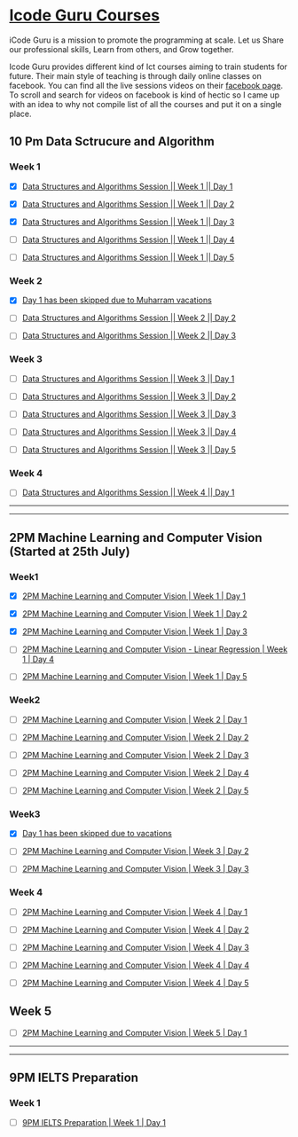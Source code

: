# [Icode Guru Courses](https://icodeguru.weebly.com/)

iCode Guru is a mission to promote the programming at scale.
Let us Share our professional skills, Learn from others, and Grow together.

Icode Guru provides different kind of Ict courses aiming to train students for future. Their main style of teaching is through daily online classes on facebook. You can find all the live sessions videos on their [facebook page](https://web.facebook.com/iCodeguru). To scroll and search for videos on facebook is kind of hectic so I came up with an idea to why not compile list of all the courses and put it on a single place.

## 10 Pm Data Sctrucure and Algorithm

### Week 1
- [x] [Data Structures and Algorithms Session || Week 1 || Day 1](https://web.facebook.com/iCodeguru/videos/515564140338557)

- [x] [Data Structures and Algorithms Session || Week 1 || Day 2](https://web.facebook.com/iCodeguru/videos/549468186860420)

- [x] [Data Structures and Algorithms Session || Week 1 || Day 3](https://web.facebook.com/iCodeguru/videos/463612075283799)

- [ ] [Data Structures and Algorithms Session || Week 1 || Day 4](https://fb.watch/eIrJ7AgpjV/)

- [ ] [Data Structures and Algorithms Session || Week 1 || Day 5](https://fb.watch/eJGy8UDKNB/)


### Week 2
- [x] [Day 1 has been skipped due to Muharram vacations]()

- [ ] [Data Structures and Algorithms Session || Week 2 || Day 2](https://fb.watch/eUmzKqJxS_/)

- [ ] [Data Structures and Algorithms Session || Week 2 || Day 3](https://fb.watch/eQ_0bUUhyT/)


### Week 3
- [ ] [Data Structures and Algorithms Session || Week 3 || Day 1](https://fb.watch/eZtmnlafoM/)

- [ ] [Data Structures and Algorithms Session || Week 3 || Day 2](https://fb.watch/eZtl2PBfti/)

- [ ] [Data Structures and Algorithms Session || Week 3 || Day 3](https://fb.watch/eZthpNOP_k/)

- [ ] [Data Structures and Algorithms Session || Week 3 || Day 4](https://fb.watch/f4aiNYM_8R/)

- [ ] [Data Structures and Algorithms Session || Week 3 || Day 5](https://fb.watch/f4ae5nizHf/)


### Week 4

- [ ] [Data Structures and Algorithms Session || Week 4 || Day 1](https://fb.watch/f4a57Loo1d/)


------------------------------------------------------
-----------------------------------------------------




## 2PM Machine Learning and Computer Vision (Started at 25th July)


### Week1

- [x] [2PM Machine Learning and Computer Vision | Week 1 | Day 1](https://web.facebook.com/iCodeguru/videos/1044038579577939)

- [x] [2PM Machine Learning and Computer Vision | Week 1 | Day 2](https://fb.watch/eHnCCtkPwB/)

- [x] [2PM Machine Learning and Computer Vision | Week 1 | Day 3](https://fb.watch/eHnMeTf4wU/)

- [ ] [2PM Machine Learning and Computer Vision - Linear Regression | Week 1 | Day 4](https://fb.watch/eHnOM-04Di/)

- [ ] [2PM Machine Learning and Computer Vision | Week 1 | Day 5](https://web.facebook.com/iCodeguru/videos/5566833566670786)



### Week2

- [ ] [2PM Machine Learning and Computer Vision | Week 2 | Day 1](https://web.facebook.com/iCodeguru/videos/428904962510625)

- [ ] [2PM Machine Learning and Computer Vision | Week 2 | Day 2](https://web.facebook.com/iCodeguru/videos/1451285668689611)

- [ ] [2PM Machine Learning and Computer Vision | Week 2 | Day 3](https://web.facebook.com/iCodeguru/videos/5679576968721790)

- [ ] [2PM Machine Learning and Computer Vision | Week 2 | Day 4](https://web.facebook.com/iCodeguru/videos/629734188290697)

- [ ] [2PM Machine Learning and Computer Vision | Week 2 | Day 5](https://fb.watch/eITchmccGp/)



### Week3
- [x] [Day 1 has been skipped due to vacations]()

- [ ] [2PM Machine Learning and Computer Vision | Week 3 | Day 2](https://fb.watch/eQZOlIZAwi/)

-[ ] [2PM Machine Learning and Computer Vision | Week 3 | Day 3](https://fb.watch/eUmMPjSH4H/) 


### Week 4

- [ ] [2PM Machine Learning and Computer Vision | Week 4 | Day 1](https://fb.watch/eZtrE2nUnK/)

- [ ] [2PM Machine Learning and Computer Vision | Week 4 | Day 2](https://fb.watch/eZtsOUUHtt/)

- [ ] [2PM Machine Learning and Computer Vision | Week 4 | Day 3](https://fb.watch/eZttFQyAp2/)

- [ ] [2PM Machine Learning and Computer Vision | Week 4 | Day 4](https://fb.watch/f4ajEpZY30/)

- [ ] [2PM Machine Learning and Computer Vision | Week 4 | Day 5](https://fb.watch/f4ahNGxcvG/)



## Week 5

- [ ] [2PM Machine Learning and Computer Vision | Week 5 | Day 1](https://fb.watch/f4ack30u8V/)





--------------------------------------------------
-------------------------------------------------


## 9PM IELTS Preparation

### Week 1

- [ ] [9PM IELTS Preparation | Week 1 | Day 1](https://fb.watch/f4a5YnDTU2/)






